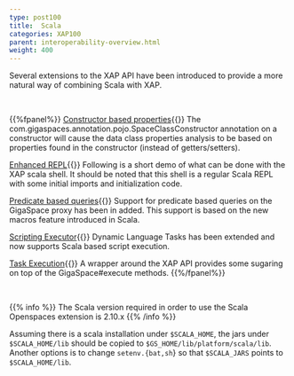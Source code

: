 ```yaml
---
type: post100
title:  Scala
categories: XAP100
parent: interoperability-overview.html
weight: 400
---
```


Several extensions to the XAP API have been introduced to provide a more natural way of combining Scala with XAP.


<br>

{{%fpanel%}}
[Constructor based properties](./scala-constructor-based-properties.html){{<wbr>}}
The com.gigaspaces.annotation.pojo.SpaceClassConstructor annotation on a constructor will cause the data class properties analysis to be based on properties found in the constructor (instead of getters/setters).

[Enhanced REPL](./scala-enhanced-repl.html){{<wbr>}}
Following is a short demo of what can be done with the XAP scala shell. It should be noted that this shell is a regular Scala REPL with some initial imports and initialization code.

[Predicate based queries](./scala-predicate-based-queries.html){{<wbr>}}
Support for predicate based queries on the GigaSpace proxy has been in added. This support is based on the new macros feature introduced in Scala.

[Scripting Executor](./scala-scripting-executor.html){{<wbr>}}
Dynamic Language Tasks has been extended and now supports Scala based script execution.

[Task Execution](./scala-task-execution.html){{<wbr>}}
A wrapper around the XAP API provides some sugaring on top of the GigaSpace#execute methods.
{{%/fpanel%}}

<br>

{{% info %}}
The Scala version required in order to use the Scala Openspaces extension is 2.10.x
{{% /info %}}

Assuming there is a scala installation under `$SCALA_HOME`, the jars under `$SCALA_HOME/lib` should be copied to `$GS_HOME/lib/platform/scala/lib`.
Another options is to change `setenv.{bat,sh`} so that `$SCALA_JARS` points to `$SCALA_HOME/lib`.
